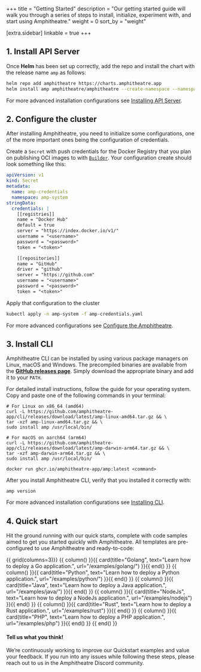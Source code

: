 +++
title = "Getting Started"
description = "Our getting started guide will walk you through a series of steps to install, initialize, experiment with, and start using Amphitheatre."
weight = 0
sort_by = "weight"

[extra.sidebar]
linkable = true
+++

## 1. Install API Server

Once **Helm** has been set up correctly, add the repo and install the chart with
the release name `amp` as follows:

```sh
helm repo add amphitheatre https://charts.amphitheatre.app
helm install amp amphitheatre/amphitheatre --create-namespace --namespace amp-system
```

For more advanced installation configurations see [Installing API
Server](@/installation/api-server.md).

## 2. Configure the cluster

After installing Amphitheatre, you need to initialize some configurations, one
of the more important ones being the configuration of credentials.

Create a `Secret` with push credentials for the Docker Registry that you plan on
publishing OCI images to with [`Builder`](@/concepts/builders.md). Your
configuration create should look something like this:

```yaml
apiVersion: v1
kind: Secret
metadata:
  name: amp-credentials
  namespace: amp-system
stringData:
  credentials: |
    [[registries]]
    name = "Docker Hub"
    default = true
    server = "https://index.docker.io/v1/"
    username = "<username>"
    password = "<password>"
    token = "<token>"

    [[repositories]]
    name = "GitHub"
    driver = "github"
    server = "https://github.com"
    username = "<username>"
    password = "<password>"
    token = "<token>"
```

Apply that configuration to the cluster

```bash
kubectl apply -n amp-system -f amp-credentials.yaml
```

For more advanced configurations see [Configure the
Amphitheatre](@/installation/configuration.md).

## 3. Install CLI

Amphitheatre CLI can be installed by using various package managers on Linux,
macOS and Windows. The precompiled binaries are available from the [**GitHub
releases page**](https://github.com/amphitheatre-app/cli/releases). Simply
download the appropriate binary and add it to your `PATH`.

For detailed install instructions, follow the guide for your operating system.
Copy and paste one of the following commands in your terminal:

```
# For Linux on x86_64 (amd64)
curl -L https://github.com/amphitheatre-app/cli/releases/download/latest/amp-linux-amd64.tar.gz && \
tar -xzf amp-linux-amd64.tar.gz && \
sudo install amp /usr/local/bin/
```

```
# For macOS on aarch64 (arm64)
curl -L https://github.com/amphitheatre-app/cli/releases/download/latest/amp-darwin-arm64.tar.gz && \
tar -xzf amp-darwin-arm64.tar.gz && \
sudo install amp /usr/local/bin/
```

```
docker run ghcr.io/amphitheatre-app/amp:latest <command>
```

After you install Amphitheatre CLI, verify that you installed it correctly with:

```
amp version
```

For more advanced installation configurations see [Installing CLI](@/installation/cli.md).

## 4. Quick start

Hit the ground running with our quick starts, complete with code samples aimed
to get you started quickly with Amphitheatre. All templates are pre-configured
to use Amphitheatre and ready-to-code:

{{ grid(columns=3)}}
{{ column() }}{{ card(title="Golang", text="Learn how to deploy a Go application.", url="/examples/golang/") }}{{ end() }}
{{ column() }}{{ card(title="Python", text="Learn how to deploy a Python application.", url="/examples/python/") }}{{ end() }}
{{ column() }}{{ card(title="Java", text="Learn how to deploy a Java application.", url="/examples/java/") }}{{ end() }}
{{ column() }}{{ card(title="NodeJs", text="Learn how to deploy a NodeJs application.", url="/examples/nodejs") }}{{ end() }}
{{ column() }}{{ card(title="Rust", text="Learn how to deploy a Rust application.", url="/examples/rust") }}{{ end() }}
{{ column() }}{{ card(title="PHP", text="Learn how to deploy a PHP application.", url="/examples/php") }}{{ end() }}
{{ end() }}

#### Tell us what you think!

We’re continuously working to improve our Quickstart examples and value your
feedback. If you run into any issues while following these steps, please reach
out to us in the Amphitheatre Discord community.
